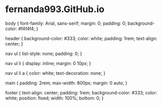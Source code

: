 # fernanda993.GitHub.io
body {
  font-family: Arial, sans-serif;
  margin: 0;
  padding: 0;
  background-color: #f4f4f4;
}

header {
  background-color: #333;
  color: white;
  padding: 1rem;
  text-align: center;
}

nav ul {
  list-style: none;
  padding: 0;
}

nav ul li {
  display: inline;
  margin: 0 10px;
}

nav ul li a {
  color: white;
  text-decoration: none;
}

main {
  padding: 2rem;
  max-width: 800px;
  margin: 0 auto;
}

footer {
  text-align: center;
  padding: 1rem;
  background-color: #333;
  color: white;
  position: fixed;
  width: 100%;
  bottom: 0;
}
